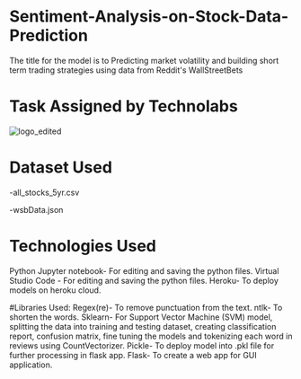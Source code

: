 # Sentiment-Analysis-on-Stock-Data-Prediction

The title for the model is to Predicting market volatility and building short term trading strategies using data from Reddit's WallStreetBets

# Task Assigned by Technolabs
![logo_edited](https://user-images.githubusercontent.com/57147530/136240281-893fffbb-64ad-4262-be8e-695c916b6f9a.jpg)

# Dataset Used

-all_stocks_5yr.csv

-wsbData.json

# Technologies Used
Python Jupyter notebook- For editing and saving the python files.
Virtual Studio Code - For editing and saving the python files.
Heroku- To deploy models on heroku cloud.


#Libraries Used:
Regex(re)- To remove punctuation from the text.
ntlk- To shorten the words.
Sklearn- For Support Vector Machine (SVM) model, splitting the data into training and testing dataset, creating classification report, confusion matrix, fine tuning the models and tokenizing each word in reviews using CountVectorizer.
Pickle- To deploy model into .pkl file for further processing in flask app.
Flask- To create a web app for GUI application.
